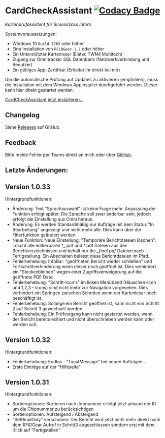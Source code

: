 ﻿# CardCheckAssistant [![Codacy Badge](https://app.codacy.com/project/badge/Grade/f219c0fa9a484f4580085734c97cba85)](https://app.codacy.com/gh/c3rebro/CardCheckAssistant/dashboard?utm_source=gh&utm_medium=referral&utm_content=&utm_campaign=Badge_grade)
 
*Kartenprüfassistent für SimonsVoss Intern*

Systemvoraussetzungen:
   - Windows 10 `Build 1709` oder höher
   - Eine Installation von `RFiDGear 1.7` oder höher
   - Ein Unterstützter Kartenleser (Elatec TWN4 Multitech)
   - Zugang zur Omnitracker SQL Datenbank (Netzwerkverbindung und Benutzer)
   - Ein gültiges App-Zertifikat (Erhaltet ihr direkt bei mir)

Um die automatische Prüfung auf Updates zu aktivieren (empfohlen), muss die Installation mit dem Windows Appinstaller durchgeführt werden. Dieser kann hier direkt gestartet werden: 

[CardCheckAssistant jetzt installieren...](https://github.com/c3rebro/CardCheckAssistant/releases/latest/download/CardCheckAssistant_x64.appinstaller)

## Changelog

Siehe [Releases](https://github.com/c3rebro/CardCheckAssistant/releases) auf GitHub.

## Feedback

Bitte melde Fehler per Teams direkt an mich oder über [GitHub](https://github.com/c3rebro/CardCheckAssistant/issues).

## Letzte Änderungen:

Version 1.0.33
-----------------------------------------------------------------
Hintergrundfunktionen:
+ Änderung: Text "Sprachauswahl" ist keine Frage mehr. Anpassung der Funktion erfolgt später: Die Sprache soll zwar änderbar sein, jedoch erfolgt die Einstellung aus Omni heraus.
+ Änderung: Es werden Standardmäßig nur Aufträge mit dem Status "In Bearbeitung" angezeigt und nicht mehr alle. Dies kann über die Filterfunktion geändert werden.
+ Neue Funktion: Neue Einstellung: "Temporäre Berichtdateien löschen". Löscht alle editierbaren *_.pdf und *.pdf Dateien aus den Berichtverzeichnissen und behält nur die *_final.pdf* Dateien nach Fertigstellung. Ein Abschalten belässt diese Berichtdateien im Pfad.
+ Fehlerbehebung: InfoBar: "geöffneten Bericht wieder schließen" und Fortschrittverhinderung wenn dieser noch geöffnet ist. Dies verhindert ein "Steckenbleiben" wegen einer Zugriffsverweigerung auf die geöffnete PDF Datei.
+ Fehlerbehebung: "Schritt-Icon's" im linken Menüband (Häuschen-Icon und 1,2,3 - Icons) sind nicht mehr zur Navigation vorgesehen. Dies verhindert ein Springen zwischen Schritten wenn der Kartenleser noch beschäftigt ist.
+ Fehlerbehebung: Solange ein Bericht geöffnet ist, kann nicht von Schritt 2 auf Schritt 3 gewechselt werden. 
+ Fehlerbehebung: Ein Prüfvorgang kann nicht gestartet werden, wenn der Bericht bereits exitiert und nicht überschrieben werden kann oder werden soll.

Version 1.0.32
-----------------------------------------------------------------
Hintergrundfunktionen:
+ Fehlerbehebung: Endlos - "ToastMessage" bei neuen Aufträgen...
+ Erste Einträge auf der "Hilfeseite"

Version 1.0.31
-----------------------------------------------------------------
Hintergrundfunktionen:
+ Sortieroptionen: Sortieren nach Jobnummer erfolgt jetzt anhand der ID um die Chipnummer zu berücksichtigen
+ Sortieroptionen: Aufsteigend / Absteigend
+ "SetReadOnly" verschoben: Der Bericht wird jetzt nicht mehr direkt nach dem RFiDGear Aufruf in Schritt3 abgeschlossen sondern erst mit dem Klick auf "Fertigstellen"
